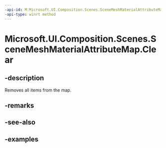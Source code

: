 ```yaml
---
-api-id: M:Microsoft.UI.Composition.Scenes.SceneMeshMaterialAttributeMap.Clear
-api-type: winrt method
---
```


<!-- Method syntax.
public void SceneMeshMaterialAttributeMap.Clear()
-->

# Microsoft.UI.Composition.Scenes.SceneMeshMaterialAttributeMap.Clear

## -description

Removes all items from the map.

## -remarks

## -see-also

## -examples

